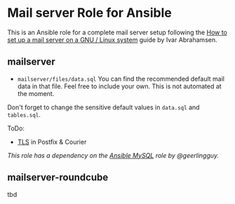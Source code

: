 # Mail server Role for Ansible

This is an Ansible role for a complete mail server setup following the [How to set up a mail server on a GNU / Linux system](http://flurdy.com/docs/postfix/) guide by Ivar Abrahamsen.

## mailserver
* `mailserver/files/data.sql` You can find the recommended default mail data in that file. Feel free to include your own.
This is not automated at the moment.

Don't forget to change the sensitive default values in `data.sql` and `tables.sql`.

ToDo:
* [TLS](http://flurdy.com/docs/postfix/#config-secure-crypt) in Postfix & Courier

_This role has a dependency on the [Ansible MySQL](https://github.com/geerlingguy/ansible-role-mysql) role by @geerlingguy._

## mailserver-roundcube
tbd
